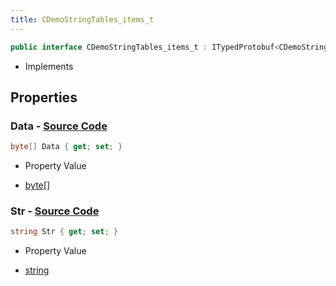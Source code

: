 ```yaml
---
title: CDemoStringTables_items_t
---
```


```csharp
public interface CDemoStringTables_items_t : ITypedProtobuf<CDemoStringTables_items_t>, INativeHandle
```

- Implements

## Properties

### **Data** - [Source Code](https://github.com/swiftly-solution/swiftlys2/blob/main/managed/src/SwiftlyS2.Generated/Protobufs/Interfaces/CDemoStringTables_items_t.cs#L16)

```csharp
byte[] Data { get; set; }
```

- Property Value

- [byte](https://learn.microsoft.com/dotnet/api/system.byte)[]

### **Str** - [Source Code](https://github.com/swiftly-solution/swiftlys2/blob/main/managed/src/SwiftlyS2.Generated/Protobufs/Interfaces/CDemoStringTables_items_t.cs#L13)

```csharp
string Str { get; set; }
```

- Property Value

- [string](https://learn.microsoft.com/dotnet/api/system.string)

